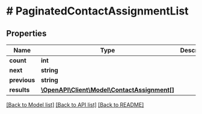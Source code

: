 # # PaginatedContactAssignmentList

## Properties

Name | Type | Description | Notes
------------ | ------------- | ------------- | -------------
**count** | **int** |  |
**next** | **string** |  | [optional]
**previous** | **string** |  | [optional]
**results** | [**\OpenAPI\Client\Model\ContactAssignment[]**](ContactAssignment.md) |  |

[[Back to Model list]](../../README.md#models) [[Back to API list]](../../README.md#endpoints) [[Back to README]](../../README.md)
